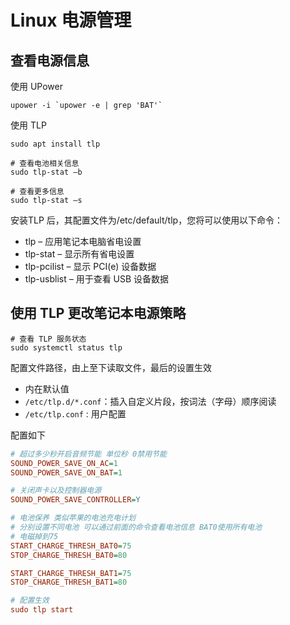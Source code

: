 # Linux 电源管理


## 查看电源信息

使用 UPower

    upower -i `upower -e | grep 'BAT'`

    
使用 TLP

    sudo apt install tlp

    # 查看电池相关信息
    sudo tlp-stat –b

    # 查看更多信息
    sudo tlp-stat –s

安装TLP 后，其配置文件为/etc/default/tlp，您将可以使用以下命令：

- tlp – 应用笔记本电脑省电设置
- tlp-stat – 显示所有省电设置
- tlp-pcilist – 显示 PCI(e) 设备数据
- tlp-usblist – 用于查看 USB 设备数据

## 使用 TLP 更改笔记本电源策略

    # 查看 TLP 服务状态
    sudo systemctl status tlp

配置文件路径，由上至下读取文件，最后的设置生效

- 内在默认值
- `/etc/tlp.d/*.conf`：插入自定义片段，按词法（字母）顺序阅读
- `/etc/tlp.conf` : 用户配置


配置如下

```ini
# 超过多少秒开启音频节能 单位秒 0禁用节能
SOUND_POWER_SAVE_ON_AC=1
SOUND_POWER_SAVE_ON_BAT=1

# 关闭声卡以及控制器电源
SOUND_POWER_SAVE_CONTROLLER=Y

# 电池保养 类似苹果的电池充电计划
# 分别设置不同电池 可以通过前面的命令查看电池信息 BAT0使用所有电池
# 电磁掉到75
START_CHARGE_THRESH_BAT0=75
STOP_CHARGE_THRESH_BAT0=80

START_CHARGE_THRESH_BAT1=75
STOP_CHARGE_THRESH_BAT1=80

# 配置生效
sudo tlp start
```
